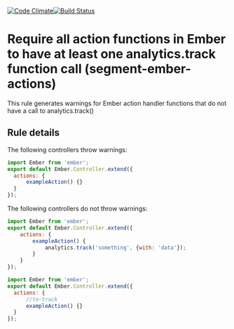 [![Code Climate](https://codeclimate.com/github/Authmaker/segment-ember-actions/badges/gpa.svg)](https://codeclimate.com/github/Authmaker/segment-ember-actions)[![Build Status](https://travis-ci.org/Authmaker/segment-ember-actions.svg?branch=master)](https://travis-ci.org/Authmaker/segment-ember-actions)
# Require all action functions in Ember to have at least one analytics.track function call (segment-ember-actions)

This rule generates warnings for Ember action handler functions that do not have a call to analytics.track()

## Rule details

The following controllers throw warnings:

```js
import Ember from 'ember';
export default Ember.Controller.extend({
  actions: {
      exampleAction() {}  
  }
});
```

The following controllers do not throw warnings:

```js
import Ember from 'ember';
export default Ember.Controller.extend({
    actions: {
        exampleAction() {
            analytics.track('something', {with: 'data'});
        }
    }
});
```

```js
import Ember from 'ember';
export default Ember.Controller.extend({
  actions: {
      //to-track
      exampleAction() {}  
  }
});
```
